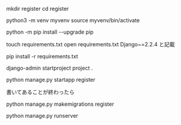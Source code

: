 mkdir register
cd register

python3 -m venv myvenv
source myvenv/bin/activate

python -m pip install --upgrade pip

touch requirements.txt
open requirements.txt
Django~=2.2.4 と記載

pip install -r requirements.txt

django-admin startproject project . 

python manage.py startapp register

書いてあることが終わったら

python manage.py makemigrations register

python manage.py runserver
